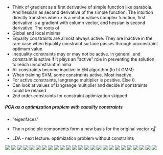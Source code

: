 * Think of gradient as a first derivative of simple function like parabola. And hessian as second derivative of the simple function. The intuition directly transfers when x is a vector values complex function, first derivative is a gradient with column vector, and hessian is second derivative. The roots of
* Global and local minima
* Equality constraints are almost always active. They are inactive in the rare case when Equality constraint surface passes through unconstraint optimum value.
* Inequality constraints may or may not be active. In general, and constraint is active if it plays an "active" role in preventing the solution to reach unconstraint minima
* All constraints become inactive in EM algorithm (to fit GMM)
* When training SVM, some constraints active. Most inactive
* For active constraints, langrange multiplier is positive. Else 0.
* Can look at values of langrange multiplier and decide if constraints could be relaxed
* 2nd order constraints for constraint optimization skipped
##### PCA as a optimization problem with eqaulity constraints

* "eigenfaces"
* The n principle components form a new basis for the original vector $\vec{x}$

* LDA - next lecture. optimization problem without constraints

![](yourscanfromsnelllibrary/image0000.jpg)
![](yourscanfromsnelllibrary/image0001.jpg)
![](yourscanfromsnelllibrary/image0002.jpg)
![](yourscanfromsnelllibrary/image0003.jpg)
![](yourscanfromsnelllibrary/image0004.jpg)
![](yourscanfromsnelllibrary/image0005.jpg)
![](yourscanfromsnelllibrary/image0006.jpg)
![](yourscanfromsnelllibrary/image0007.jpg)
![](yourscanfromsnelllibrary/image0008.jpg)
![](yourscanfromsnelllibrary/image0009.jpg)
![](yourscanfromsnelllibrary/image0010.jpg)
![](yourscanfromsnelllibrary/image0011.jpg)
![](yourscanfromsnelllibrary/image0012.jpg)
![](yourscanfromsnelllibrary/image0013.jpg)
![](yourscanfromsnelllibrary/image0014.jpg)
![](yourscanfromsnelllibrary/image0015.jpg)
![](yourscanfromsnelllibrary/image0016.jpg)
![](yourscanfromsnelllibrary/image0017.jpg)
![](yourscanfromsnelllibrary/image0018.jpg)
![](yourscanfromsnelllibrary/image0019.jpg)
![](yourscanfromsnelllibrary/image0020.jpg)
![](yourscanfromsnelllibrary/image0021.jpg)
![](yourscanfromsnelllibrary/image0022.jpg)
![](yourscanfromsnelllibrary/image0023.jpg)
![](yourscanfromsnelllibrary/image0024.jpg)
